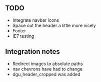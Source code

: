 TODO
----
* Integrate navbar icons
* Space out the header a little more nicely
* Footer
* IE7 testing

Integration notes
-----------------
* Redirect images to absolute paths
* nav chevrons have had to change
* dgu_header_cropped was added
